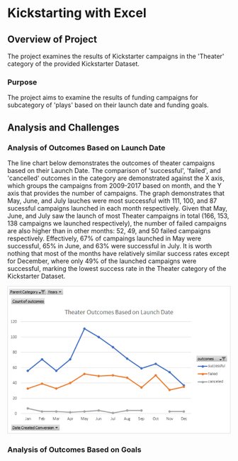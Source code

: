 # Kickstarting with Excel
## Overview of Project
The project examines the results of Kickstarter campaigns in the 'Theater' category of the provided Kickstarter Dataset. 
### Purpose
The project aims to examine the results of funding campaigns for subcategory of 'plays' based on their launch date and funding goals. 
## Analysis and Challenges
### Analysis of Outcomes Based on Launch Date
The line chart below demonstrates the outcomes of theater campaigns based on their Launch Date. The comparison of 'successful', 'failed', and 'cancelled' outcomes in the category are demonstrated against the X axis, which groups the campaigns from 2009-2017 based on month, and the Y axis that provides the number of campaigns. The graph demonstrates that May, June, and July lauches were most successful with 111, 100, and 87 sucessful campaigns launched in each month respectively. Given that May, June, and July saw the launch of most Theater campaigns in total (166, 153, 138 campaigns we launched respectively), the number of failed campaigns are also higher than in other months: 52, 49, and 50 failed campaigns respectively. Effectively, 67% of campaings launched in May were successful, 65% in June, and 63% were successful in July. It is worth nothing that most of the months have relatively similar success rates except for December, where only 49% of the launched campaigns were successful, marking the lowest success rate in the Theater category of the Kickstarter Dataset. 

![Theater_Outcomes_vs_Launch](resources/Theater_Outcomes_vs_Launch.png)

### Analysis of Outcomes Based on Goals
